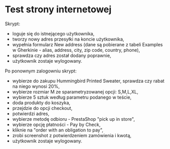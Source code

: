 #  Test strony internetowej


Skrypt:
- loguje się do istnejącego użytkownika,
- tworzy nowy adres przesyłki na koncie użytkownika,
- wypełnia formularz New address (dane są pobierane z tabeli Examples w Gherkinie - alias, address, city, zip code, country, phone),
- sprawdza czy adres został dodany poprawnie,
- użytkownik zostaje wylogowany.

Po ponownym zalogowniu skrypt:
- wybierze do zakupu Hummingbird Printed Sweater, sprawdza czy rabat na niego wynosi 20%,
- wybierze rozmiar M ze sparametryzowanej opcji: S,M,L,XL,
- wybierze 5 sztuk według parametru podanego w teście,
- doda produkty do koszyka,
- przejdzie do opcji checkout,
- potwierdzi adres,
- wybierze metodę odbioru - PrestaShop "pick up in store",
- wybierze opcję płatności - Pay by Check,
- kliknie na "order with an obligation to pay",
- zrobi screenshot z potwierdzeniem zamówienia i kwotą,
- użytkownik zostaje wylogowany.
